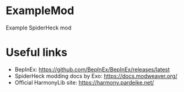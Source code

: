 # ExampleMod
Example SpiderHeck mod

# Useful links
- BepInEx: https://github.com/BepInEx/BepInEx/releases/latest
- SpiderHeck modding docs by Exo: https://docs.modweaver.org/
- Official HarmonyLib site: https://harmony.pardeike.net/
